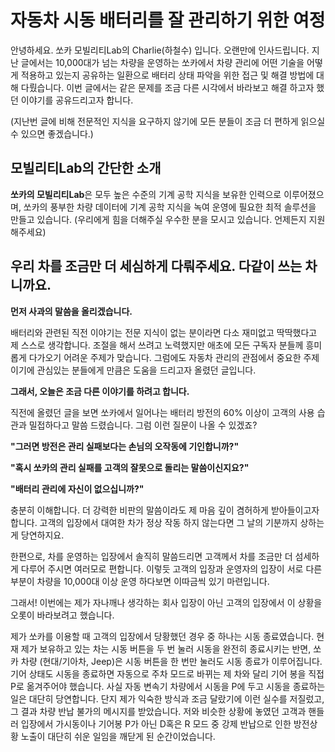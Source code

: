 # 자동차 시동 배터리를 잘 관리하기 위한 여정

안녕하세요. 쏘카 모빌리티Lab의 Charlie(하철수) 입니다. 오랜만에 인사드립니다. 지난 글에서는 10,000대가 넘는 차량을 운영하는 쏘카에서 차량 관리에 어떤 기술을 어떻게 적용하고 있는지 공유하는 일환으로 배터리 상태 파악을 위한 접근 및 해결 방법에 대해 다뤘습니다. 이번 글에서는 같은 문제를 조금 다른 시각에서 바라보고 해결 하고자 했던 이야기를 공유드리고자 합니다. 

(지난번 글에 비해 전문적인 지식을 요구하지 않기에 모든 분들이 조금 더 편하게 읽으실 수 있으면 좋겠습니다.)



## 모빌리티Lab의 간단한 소개

**쏘카의 모빌리티Lab**은 모두 높은 수준의 기계 공학 지식을 보유한 인력으로 이루어졌으며, 쏘카의 풍부한 차량 데이터에 기계 공학 지식을 녹여 운영에 필요한 최적 솔루션을 만들고 있습니다. (우리에게 힘을 더해주실 우수한 분을 모시고 있습니다. 언제든지 지원해주세요)



## 우리 차를 조금만 더 세심하게 다뤄주세요. 다같이 쓰는 차니까요.

**먼저 사과의 말씀을 올리겠습니다.**

배터리와 관련된 직전 이야기는 전문 지식이 없는 분이라면 다소 재미없고 딱딱했다고 제 스스로 생각합니다. 조절을 해서 쓰려고 노력했지만 애초에 모든 구독자 분들께 흥미롭게 다가오기 어려운 주제가 맞습니다. 그럼에도 자동차 관리의 관점에서 중요한 주제이기에 관심있는 분들에게 만큼은 도움을 드리고자 올렸던 글입니다.

**그래서, 오늘은 조금 다른 이야기를 하려고 합니다.**

직전에 올렸던 글을 보면 쏘카에서 일어나는 배터리 방전의 60% 이상이 고객의 사용 습관과 밀접하다고 말씀 드렸습니다. 그럼 이런 질문이 나올 수 있겠죠?

**"그러면 방전은 관리 실패보다는 손님의 오작동에 기인합니까?"**

**"혹시 쏘카의 관리 실패를 고객의 잘못으로 돌리는 말씀이신지요?"**

**"배터리 관리에 자신이 없으십니까?"**

충분히 이해합니다. 더 강력한 비판의 말씀이라도 제 마음 깊이 겸허하게 받아들이고자 합니다. 고객의 입장에서 대여한 차가 정상 작동 하지 않는다면 그 날의 기분까지 상하는게 당연하지요.

한편으로, 차를 운영하는 입장에서 솔직히 말씀드리면 고객께서 차를 조금만 더 섬세하게 다루어 주시면 여러모로 편합니다. 이렇듯 고객의 입장과 운영자의 입장이 서로 다른 부분이 차량을 10,000대 이상 운영 하다보면 이따금씩 있기 마련입니다.

그래서! 이번에는 제가 자나깨나 생각하는 회사 입장이 아닌 고객의 입장에서 이 상황을 오롯이 바라보려고 했습니다.

제가 쏘카를 이용할 때 고객의 입장에서 당황했던 경우 중 하나는 시동 종료였습니다. 현재 제가 보유하고 있는 차는 시동 버튼을 두 번 눌러 시동을 완전히 종료시키는 반면, 쏘카 차량 (현대/기아차, Jeep)은 시동 버튼을 한 번만 눌러도 시동 종료가 이루어집니다. 기어 상태도 시동을 종료하면 자동으로 주차 모드로 바뀌는 제 차와 달리 기어 봉을 직접 P로 옮겨주어야 했습니다. 사실 자동 변속기 차량에서 시동을 P에 두고 시동을 종료하는 일은 대단히 당연합니다. 단지 제가 익숙한 방식과 조금 달랐기에 이런 실수를 저질렀고, 그 결과 차량 반납 불가의 메시지를 받았습니다. 저와 비슷한 상황에 놓였던 고객과 핸들러 입장에서 가시동이나 기어봉 P가 아닌 D혹은 R 모드 중 강제 반납으로 인한 방전상황 노출이 대단히 쉬운 일임을 깨닫게 된 순간이었습니다.







